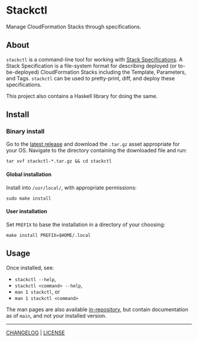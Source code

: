 # Stackctl

Manage CloudFormation Stacks through specifications.

## About

`stackctl` is a command-line tool for working with [Stack Specifications][spec]. A Stack
Specification is a file-system format for describing deployed (or
to-be-deployed) CloudFormation Stacks including the Template, Parameters, and
Tags. `stackctl` can be used to pretty-print, diff, and deploy these
specifications.

[spec]: https://github.com/freckle/stackctl/blob/main/doc/stackctl.1.md#stack-specifications

This project also contains a Haskell library for doing the same.

## Install

### Binary install

Go to the [latest release][latest] and download the `.tar.gz` asset appropriate
for your OS. Navigate to the directory containing the downloaded file and run:

```console
tar xvf stackctl-*.tar.gz && cd stackctl
```

[latest]: https://github.com/freckle/stackctl/releases/latest

#### Global installation

Install into `/usr/local/`, with appropriate permissions:

```console
sudo make install
```

#### User installation

Set `PREFIX` to base the installation in a directory of your choosing:

```console
make install PREFIX=$HOME/.local
```

## Usage

Once installed, see:

- `stackctl --help`,
- `stackctl <command> --help`,
- `man 1 stackctl`, or
- `man 1 stackctl <command>`

The man pages are also available [in-repository](./doc), but contain
documentation as of `main`, and not your installed version.

---

[CHANGELOG](./CHANGELOG.md) | [LICENSE](./LICENSE)
